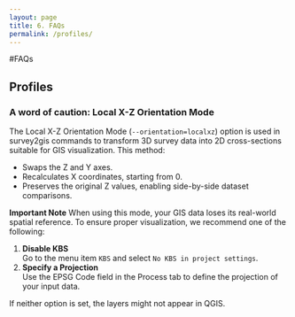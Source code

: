```yaml
---
layout: page
title: 6. FAQs
permalink: /profiles/
---
```


#FAQs

## Profiles

### A word of caution: Local X-Z Orientation Mode

The Local X-Z Orientation Mode (`--orientation=localxz`) option is used in survey2gis commands to transform 3D survey data into 2D cross-sections suitable for GIS visualization. This method:

- Swaps the Z and Y axes.
- Recalculates X coordinates, starting from 0.
- Preserves the original Z values, enabling side-by-side dataset comparisons.

**Important Note**
When using this mode, your GIS data loses its real-world spatial reference. To ensure proper visualization, we recommend one of the following:

1. **Disable KBS**\
Go to the menu item `KBS` and select `No KBS in project settings`.
1. **Specify a Projection**\
Use the EPSG Code field in the Process tab to define the projection of your input data.

If neither option is set, the layers might not appear in QGIS.